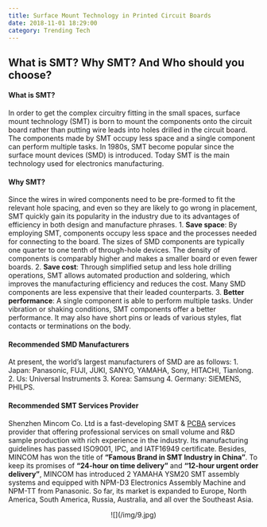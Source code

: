 ```yaml
---
title: Surface Mount Technology in Printed Circuit Boards
date: 2018-11-01 18:29:00
category: Trending Tech
---
```


## What is SMT? Why SMT? And Who should you choose?

#### What is SMT?

In order to get the complex circuitry fitting in the small spaces, surface mount technology (SMT) is born to mount the components onto the circuit board rather than putting wire leads into holes drilled in the circuit board. The components made by SMT occupy less space and a single component can perform multiple tasks. In 1980s, SMT become popular since the surface mount devices (SMD) is introduced. Today SMT is the main technology used for electronics manufacturing.

<!-- more -->

#### Why SMT?

Since the wires in wired components need to be pre-formed to fit the relevant hole spacing, and even so they are likely to go wrong in placement, SMT quickly gain its popularity in the industry due to its advantages of efficiency in both design and manufacture phrases. 
	1. __Save space__: By employing SMT, components occupy less space and the processes needed for connecting to the board. The sizes of SMD components are typically one quarter to one tenth of through-hole devices. The density of components is comparably higher and makes a smaller board or even fewer boards.
	2. __Save cost__: Through simplified setup and less hole drilling operations, SMT allows automated production and soldering, which improves the manufacturing efficiency and reduces the cost. Many SMD components are less expensive that their leaded counterparts.
	3. __Better performance__: A single component is able to perform multiple tasks. Under vibration or shaking conditions, SMT components offer a better performance. It may also have short pins or leads of various styles, flat contacts or terminations on the body.

#### Recommended SMD Manufacturers

At present, the world’s largest manufacturers of SMD are as follows: 
	1. Japan: Panasonic, FUJI, JUKI, SANYO, YAMAHA, Sony, HITACHI, Tianlong.
	2. Us: Universal Instruments
	3. Korea: Samsung
	4. Germany: SIEMENS, PHILPS.
	
#### Recommended SMT Services Provider

Shenzhen Mincom Co. Ltd is a fast-developing SMT & [PCBA](https://www.k-pcba.com/) services provider that offering professional services on small volume and R&D sample production with rich experience in the industry. Its manufacturing guidelines has passed ISO9001, IPC, and IATF16949 certificate. Besides, MINCOM has won the title of __“Famous Brand in SMT Industry in China”__. To keep its promises of __“24-hour on time delivery”__ and __“12-hour urgent order delivery”__, MINCOM has introduced 2 YAMAHA YSM20 SMT assembly systems and equipped with NPM-D3 Electronics Assembly Machine and NPM-TT from Panasonic. So far, its market is expanded to Europe, North America, South America, Russia, Australia, and all over the Southeast Asia.

<center>
![](/img/9.jpg)
</center>
